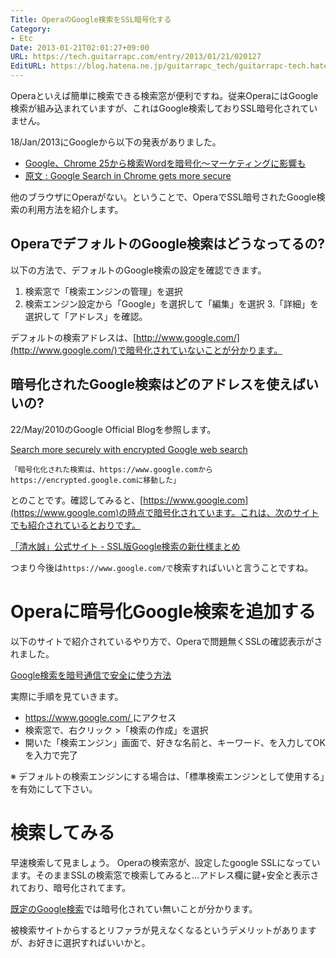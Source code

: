 ```yaml
---
Title: OperaのGoogle検索をSSL暗号化する
Category:
- Etc
Date: 2013-01-21T02:01:27+09:00
URL: https://tech.guitarrapc.com/entry/2013/01/21/020127
EditURL: https://blog.hatena.ne.jp/guitarrapc_tech/guitarrapc-tech.hatenablog.com/atom/entry/6802418398340376883
---
```



Operaといえば簡単に検索できる検索窓が便利ですね。従来OperaにはGoogle検索が組み込まれていますが、これはGoogle検索しておりSSL暗号化されていません。

18/Jan/2013にGoogleから以下の発表がありました。

* [Google、Chrome 25から検索Wordを暗号化～マーケティングに影響も](http://internet.watch.impress.co.jp/docs/news/20130121_584281.html)
* [原文 : Google Search in Chrome gets more secure](http://blog.chromium.org/2013/01/google-search-in-chrome-gets-more-secure.html)

他のブラウザにOperaがない。ということで、OperaでSSL暗号されたGoogle検索の利用方法を紹介します。

## OperaでデフォルトのGoogle検索はどうなってるの?

以下の方法で、デフォルトのGoogle検索の設定を確認できます。

1. 検索窓で「検索エンジンの管理」を選択
2. 検索エンジン設定から「Google」を選択して「編集」を選択
3.「詳細」を選択して「アドレス」を確認。

デフォルトの検索アドレスは、[http://www.google.com/](http://www.google.com/)で暗号化されていないことが分かります。

## 暗号化されたGoogle検索はどのアドレスを使えばいいの?

22/May/2010のGoogle Official Blogを参照します。

[Search more securely with encrypted Google web search](http://googleblog.blogspot.jp/2010/05/search-more-securely-with-encrypted.html)

```
「暗号化化された検索は、https://www.google.comからhttps://encrypted.google.comに移動した」
```

とのことです。確認してみると、[https://www.google.com](https://www.google.com)の時点で暗号化されています。これは、次のサイトでも紹介されているとおりです。

[「清水誠」公式サイト - SSL版Google検索の新仕様まとめ](http://www.cms-ia.info/news/impact-of-google-encrypted-search/)

つまり今後は`https://www.google.com/で`検索すればいいと言うことですね。

# Operaに暗号化Google検索を追加する

以下のサイトで紹介されているやり方で、Operaで問題無くSSLの確認表示がされました。

[Google検索を暗号通信で安全に使う方法](http://webos-goodies.jp/archives/google_search_with_ssl.html)

実際に手順を見ていきます。

- [https://www.google.com/ ](https://www.google.com/)にアクセス
- 検索窓で、右クリック >「検索の作成」を選択
- 開いた「検索エンジン」画面で、好きな名前と、キーワード、を入力してOKを入力で完了

※ デフォルトの検索エンジンにする場合は、「標準検索エンジンとして使用する」を有効にして下さい。

# 検索してみる

早速検索して見ましょう。 Operaの検索窓が、設定したgoogle SSLになっています。そのままSSLの検索窓で検索してみると…アドレス欄に鍵+安全と表示されており、暗号化されてます。

[既定のGoogle検索](http://www.google.co.jp)では暗号化されてい無いことが分かります。

被検索サイトからするとリファラが見えなくなるというデメリットがありますが、お好きに選択すればいいかと。
